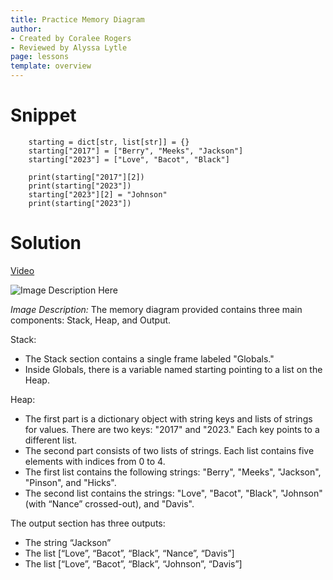 ```yaml
---
title: Practice Memory Diagram
author:
- Created by Coralee Rogers
- Reviewed by Alyssa Lytle
page: lessons
template: overview
---
```


# Snippet

```
    starting = dict[str, list[str]] = {}
    starting["2017"] = ["Berry", "Meeks", "Jackson"]
    starting["2023"] = ["Love", "Bacot", "Black"]

    print(starting["2017"][2])
    print(starting["2023"])
    starting["2023"][2] = "Johnson"
    print(starting["2023"])
```

# Solution
[Video](https://youtu.be/KcP6rkkHrEs)

<img class="img-fluid" src="/static/practice-mem-diagrams/lineup-sol.png" alt="Image Description Here"  />

*Image Description:*
The memory diagram provided contains three main components: Stack, Heap, and Output.

Stack:
* The Stack section contains a single frame labeled "Globals."
* Inside Globals, there is a variable named starting pointing to a list on the Heap.

Heap:
* The first part is a dictionary object with string keys and lists of strings for values. There are two keys: "2017" and "2023." Each key points to a different list.
* The second part consists of two lists of strings. Each list contains five elements with indices from 0 to 4.
* The first list contains the following strings: "Berry", "Meeks", "Jackson", "Pinson", and "Hicks".
* The second list contains the strings: "Love", "Bacot", "Black", "Johnson" (with “Nance” crossed-out), and "Davis".

The output section has three outputs:
* The string “Jackson”
* The list [“Love”, “Bacot”, “Black”, “Nance”, “Davis”]
* The list [“Love”, “Bacot”, “Black”, “Johnson”, “Davis”]